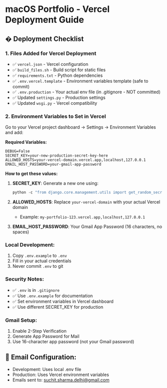 # macOS Portfolio - Vercel Deployment Guide

## � Deployment Checklist

### 1. Files Added for Vercel Deployment
- ✅ `vercel.json` - Vercel configuration
- ✅ `build_files.sh` - Build script for static files
- ✅ `requirements.txt` - Python dependencies
- ✅ `.env.vercel.template` - Environment variables template (safe to commit)
- ✅ `.env.production` - Your actual env file (in .gitignore - NOT committed)
- ✅ Updated `settings.py` - Production settings
- ✅ Updated `wsgi.py` - Vercel compatibility

### 2. Environment Variables to Set in Vercel

Go to your Vercel project dashboard → Settings → Environment Variables and add:

**Required Variables:**
```
DEBUG=False
SECRET_KEY=your-new-production-secret-key-here
ALLOWED_HOSTS=your-vercel-domain.vercel.app,localhost,127.0.0.1
EMAIL_HOST_PASSWORD=your-gmail-app-password
```

**How to get these values:**

1. **SECRET_KEY**: Generate a new one using:
   ```python
   python -c "from django.core.management.utils import get_random_secret_key; print(get_random_secret_key())"
   ```

2. **ALLOWED_HOSTS**: Replace `your-vercel-domain` with your actual Vercel domain
   - Example: `my-portfolio-123.vercel.app,localhost,127.0.0.1`

3. **EMAIL_HOST_PASSWORD**: Your Gmail App Password (16 characters, no spaces)

### Local Development:
1. Copy `.env.example` to `.env`
2. Fill in your actual credentials
3. Never commit `.env` to git

### Security Notes:
- ✅ `.env` is in `.gitignore`
- ✅ Use `.env.example` for documentation
- ✅ Set environment variables in Vercel dashboard
- ✅ Use different SECRET_KEY for production

### Gmail Setup:
1. Enable 2-Step Verification
2. Generate App Password for Mail
3. Use 16-character app password (not your Gmail password)

## 📧 Email Configuration:
- Development: Uses local .env file
- Production: Uses Vercel environment variables
- Emails sent to: suchit.sharma.delhi@gmail.com
